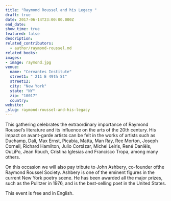 ```yaml
---
title: "Raymond Roussel and his Legacy "
draft: true
date: 2017-06-14T23:00:00.000Z
end_date:
show_time: true
featured: false
description:
related_contributors:
  - author/raymond-roussel.md
related_books:
images:
- image: raymond.jpg
venue:
  name: "Cervantes Institute"
  street1: " 211 E 49th St"
  street12:
  city: "New York"
  state: "NY"
  zip: "10017"
  country:
website:
_slug: raymond-roussel-and-his-legacy
---
```


This gathering celebrates the extraordinary importance of Raymond Roussel’s literature and its influence on the arts of the 20th century. His impact on avant-garde artists can be felt in the works of artists such as Duchamp, Dalí, Max Ernst, Picabia, Matta, Man Ray, Ree Morton, Joseph Cornell, Richard Hamilton, Julio Cortázar, Michel Leiris, René Daniëls, OuLiPo, Jean Rouch, Cristina Iglesias and Francisco Tropa, among many others.

On this occasion we will also pay tribute to John Ashbery, co-founder ofthe Raymond Roussel Society. Ashbery is one of the eminent figures in the current New York poetry scene. He has been awarded all the major prizes, such as the Pulitzer in 1976, and is the best-selling poet in the United States.

This event is free and in English.
